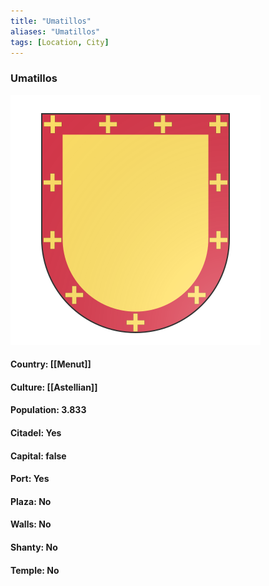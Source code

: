 ```yaml
---
title: "Umatillos"
aliases: "Umatillos"
tags: [Location, City]
---
```

### Umatillos
![](attachment/36bc1e22ca90ce7aa1f5525fe041c692.svg)

#### Country: [[Menut]]

#### Culture: [[Astellian]]

#### Population: 3.833

#### Citadel: Yes

#### Capital: false

#### Port: Yes

#### Plaza: No

#### Walls: No

#### Shanty: No

#### Temple: No

